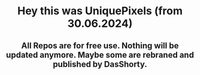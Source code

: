 <h1 align="center">Hey this was UniquePixels (from 30.06.2024)</h1>
<h2 align="center">All Repos are for free use. Nothing will be updated anymore. Maybe some are rebraned and published by DasShorty.</h2>
